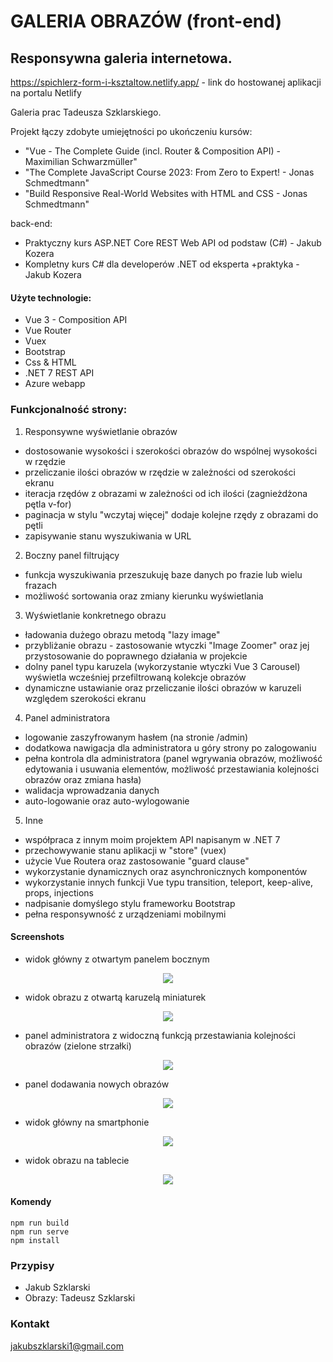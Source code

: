 # GALERIA OBRAZÓW (front-end)

## Responsywna galeria internetowa.

https://spichlerz-form-i-ksztaltow.netlify.app/ - link do hostowanej aplikacji na portalu Netlify

Galeria prac Tadeusza Szklarskiego.

Projekt łączy zdobyte umiejętności po ukończeniu kursów:

- "Vue - The Complete Guide (incl. Router & Composition API) - Maximilian Schwarzmüller"
- "The Complete JavaScript Course 2023: From Zero to Expert! - Jonas Schmedtmann"
- "Build Responsive Real-World Websites with HTML and CSS - Jonas Schmedtmann"

back-end:

- Praktyczny kurs ASP.NET Core REST Web API od podstaw (C#) - Jakub Kozera
- Kompletny kurs C# dla developerów .NET od eksperta +praktyka - Jakub Kozera

#### Użyte technologie:

- Vue 3 - Composition API
- Vue Router
- Vuex
- Bootstrap
- Css & HTML
- .NET 7 REST API
- Azure webapp

### Funkcjonalność strony:

1. Responsywne wyświetlanie obrazów

- dostosowanie wysokości i szerokości obrazów do wspólnej wysokości w rzędzie
- przeliczanie ilości obrazów w rzędzie w zależności od szerokości ekranu
- iteracja rzędów z obrazami w zależności od ich ilości (zagnieżdżona pętla v-for)
- paginacja w stylu "wczytaj więcej" dodaje kolejne rzędy z obrazami do pętli
- zapisywanie stanu wyszukiwania w URL

2. Boczny panel filtrujący

- funkcja wyszukiwania przeszukuję baze danych po frazie lub wielu frazach
- możliwość sortowania oraz zmiany kierunku wyświetlania

3. Wyświetlanie konkretnego obrazu

- ładowania dużego obrazu metodą "lazy image"
- przybliżanie obrazu - zastosowanie wtyczki "Image Zoomer" oraz jej przystosowanie do poprawnego działania w projekcie
- dolny panel typu karuzela (wykorzystanie wtyczki Vue 3 Carousel) wyświetla wcześniej przefiltrowaną kolekcje obrazów
- dynamiczne ustawianie oraz przeliczanie ilości obrazów w karuzeli względem szerokości ekranu

4. Panel administratora

- logowanie zaszyfrowanym hasłem (na stronie /admin)
- dodatkowa nawigacja dla administratora u góry strony po zalogowaniu
- pełna kontrola dla administratora (panel wgrywania obrazów, możliwość edytowania i usuwania elementów, możliwość przestawiania kolejności obrazów oraz zmiana hasła)
- walidacja wprowadzania danych
- auto-logowanie oraz auto-wylogowanie

5. Inne

- współpraca z innym moim projektem API napisanym w .NET 7
- przechowywanie stanu aplikacji w "store" (vuex)
- użycie Vue Routera oraz zastosowanie "guard clause"
- wykorzystanie dynamicznych oraz asynchronicznych komponentów
- wykorzystanie innych funkcji Vue typu transition, teleport, keep-alive, props, injections
- nadpisanie domyślego stylu frameworku Bootstrap
- pełna responsywność z urządzeniami mobilnymi

#### Screenshots

- widok główny z otwartym panelem bocznym

<p align="center">
  <img src="/src/screenshots/1.png" />
</p>

- widok obrazu z otwartą karuzelą miniaturek

<p align="center">
  <img src="/src/screenshots/2.png" />
</p>

- panel administratora z widoczną funkcją przestawiania kolejności obrazów (zielone strzałki)

<p align="center">
  <img src="/src/screenshots/3.png" />
</p>

- panel dodawania nowych obrazów

<p align="center">
  <img src="/src/screenshots/4.png" />
</p>

- widok główny na smartphonie

<p align="center">
  <img src="/src/screenshots/5.png" />
</p>

- widok obrazu na tablecie

<p align="center">
  <img src="/src/screenshots/6.png" />
</p>

#### Komendy

```
npm run build
npm run serve
npm install
```

### Przypisy

- Jakub Szklarski
- Obrazy: Tadeusz Szklarski

### Kontakt

jakubszklarski1@gmail.com
